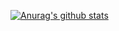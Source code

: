 [![Anurag's github stats](https://github-readme-stats.vercel.app/api?username=YooInKeun)](https://github.com/anuraghazra/github-readme-stats)

